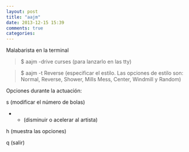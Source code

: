 ```yaml
---
layout: post
title: "aajm"
date: 2013-12-15 15:39
comments: true
categories: 
---
```

Malabarista en la terminal

>$ aajm -drive curses (para lanzarlo en las tty)

>$ aajm -t Reverse (especificar el estilo. Las opciones de estilo son: Normal, Reverse, Shower, Mills Mess, Center, Windmill y Random)

Opciones durante la actuación:

s (modificar el número de bolas)

- + (disminuir o acelerar al artista)

h (muestra las opciones)

q (salir)


